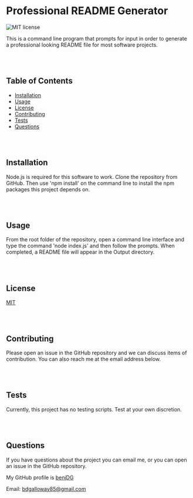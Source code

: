 
#  Professional README Generator

![MIT license](https://img.shields.io/badge/license-MIT-green)  

This is a command line program that prompts for input in order to generate a professional looking README file for most software projects.

<br/>
<br/>

## Table of Contents

* [Installation](#Installation)
* [Usage](#Usage)
* [License](#License)
* [Contributing](#Contributing)
* [Tests](#Tests)
* [Questions](#Questions)

<br/>
<br/>

## Installation

Node.js is required for this software to work.  Clone the repository from GitHub.  Then use 'npm install' on the command line to install the npm packages this project depends on.

<br/>
<br/>

## Usage

From the root folder of the repository, open a command line interface and type the command 'node index.js' and then follow the prompts.  When completed, a README file will appear in the Output directory.


<br/>
<br/>


## License

[MIT](https://choosealicense.com/licenses/mit/)

<br/>
<br/>

## Contributing

Please open an issue in the GitHub repository and we can discuss items of contribution.  You can also reach me at the email address below.

<br/>
<br/>

## Tests

Currently, this project has no testing scripts.  Test at your own discretion.

<br/>
<br/>

## Questions  

If you have questions about the project you can email me, or you can open an issue in the GitHub repository.

My GitHub profile is [benjDG](https://github.com/benjDG)  
  
Email: bdgalloway85@gmail.com
